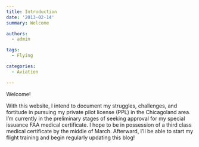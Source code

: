 ```yaml
---
title: Introduction
date: '2013-02-14'
summary: Welcome

authors:
  - admin

tags:
  - Flying

categories:
  - Aviation

---
```

Welcome!

With this website, I intend to document my struggles, challenges, and fortitude in pursuing my private pilot license (PPL) in the Chicagoland area. I’m currently in the preliminary stages of seeking approval for my special issuance FAA medical certificate. I hope to be in possession of a third class medical certificate by the middle of March. Afterward, I’ll be able to start my flight training and begin regularly updating this blog!